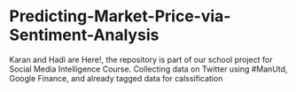 # Predicting-Market-Price-via-Sentiment-Analysis
Karan and Hadi are Here!, the repository is part of our school project for Social Media Intelligence Course.
Collecting data on Twitter using #ManUtd, Google Finance, and already tagged data for calssification
